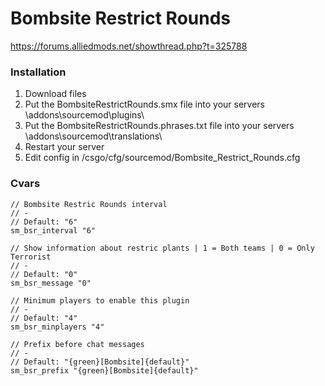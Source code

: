 # Bombsite Restrict Rounds

https://forums.alliedmods.net/showthread.php?t=325788

### Installation
1. Download files
2. Put the BombsiteRestrictRounds.smx file into your servers \addons\sourcemod\plugins\
3. Put the BombsiteRestrictRounds.phrases.txt file into your servers \addons\sourcemod\translations\
4. Restart your server
5. Edit config in /csgo/cfg/sourcemod/Bombsite_Restrict_Rounds.cfg

### Cvars
```
// Bombsite Restric Rounds interval
// -
// Default: "6"
sm_bsr_interval "6"

// Show information about restric plants | 1 = Both teams | 0 = Only Terrorist
// -
// Default: "0"
sm_bsr_message "0"

// Minimum players to enable this plugin
// -
// Default: "4"
sm_bsr_minplayers "4"

// Prefix before chat messages
// -
// Default: "{green}[Bombsite]{default}"
sm_bsr_prefix "{green}[Bombsite]{default}"
```


